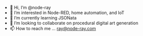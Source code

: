 - 👋 Hi, I’m @node-ray
- 👀 I’m interested in Node-RED, home automation, and IoT
- 🌱 I’m currently learning JSONata
- 💞️ I’m looking to collaborate on procedural digital art generation
- 📫 How to reach me ... ray@node-ray.com

<!---
node-ray/node-ray is a ✨ special ✨ repository because its `README.md` (this file) appears on your GitHub profile.
You can click the Preview link to take a look at your changes.
--->

